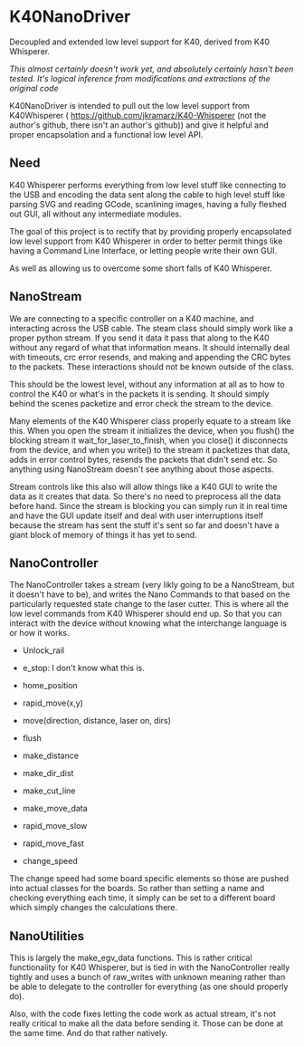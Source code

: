 # K40NanoDriver
Decoupled and extended low level support for K40, derived from K40 Whisperer.

*This almost certainly doesn't work yet, and absolutely certainly hasn't been tested. It's logical inference from modifications and extractions of the original code*

K40NanoDriver is intended to pull out the low level support from K40Whisperer ( https://github.com/jkramarz/K40-Whisperer (not the author's github, there isn't an author's github)) and give it helpful and proper encapsolation and a functional low level API.

Need
---

K40 Whisperer performs everything from low level stuff like connecting to the USB and encoding the data sent along the cable to high level stuff like parsing SVG and reading GCode, scanlining images, having a fully fleshed out GUI, all without any intermediate modules.

The goal of this project is to rectify that by providing properly encapsolated low level support from K40 Whisperer in order to better permit things like having a Command Line Interface, or letting people write their own GUI.

As well as allowing us to overcome some short falls of K40 Whisperer.

NanoStream
---
We are connecting to a specific controller on a K40 machine, and interacting across the USB cable. The steam class should simply work like a proper python stream. If you send it data it pass that along to the K40 without any regard of what that information means. It should internally deal with timeouts, crc error resends, and making and appending the CRC bytes to the packets. These interactions should not be known outside of the class.

This should be the lowest level, without any information at all as to how to control the K40 or what's in the packets it is sending. It should simply behind the scenes packetize and error check the stream to the device.

Many elements of the K40 Whisperer class properly equate to a stream like this. When you open the stream it initializes the device, when you flush() the blocking stream it wait_for_laser_to_finish, when you close() it disconnects from the device, and when you write() to the stream it packetizes that data, adds in error control bytes, resends the packets that didn't send etc. So anything using NanoStream doesn't see anything about those aspects.

Stream controls like this also will allow things like a K40 GUI to write the data as it creates that data. So there's no need to preprocess all the data before hand. Since the stream is blocking you can simply run it in real time and have the GUI update itself and deal with user interruptions itself because the stream has sent the stuff it's sent so far and doesn't have a giant block of memory of things it has yet to send. 

NanoController
---
The NanoController takes a stream (very likly going to be a NanoStream, but it doesn't have to be), and writes the Nano Commands to that based on the particularly requested state change to the laser cutter. This is where all the low level commands from K40 Whisperer should end up. So that you can interact with the device without knowing what the interchange language is or how it works.

* Unlock_rail
* e_stop: I don't know what this is.
* home_position
* rapid_move(x,y)
* move(direction, distance, laser on, dirs)
* flush

* make_distance
* make_dir_dist
* make_cut_line
* make_move_data
* rapid_move_slow
* rapid_move_fast
* change_speed

The change speed had some board specific elements so those are pushed into actual classes for the boards. So rather than setting a name and checking everything each time, it simply can be set to a different board which simply changes the calculations there.

NanoUtilities
---
This is largely the make_egv_data functions. This is rather critical functionality for K40 Whisperer, but is tied in with the NanoController really tightly and uses a bunch of raw_writes with unknown meaning rather than be able to delegate to the controller for everything (as one should properly do).

Also, with the code fixes letting the code work as actual stream, it's not really critical to make all the data before sending it. Those can be done at the same time. And do that rather natively.
